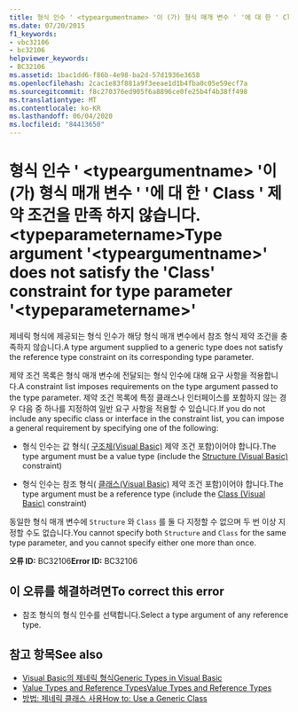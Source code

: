 ```yaml
---
title: 형식 인수 ' <typeargumentname> '이 (가) 형식 매개 변수 ' '에 대 한 ' Class ' 제약 조건을 만족 하지 않습니다. <typeparametername>
ms.date: 07/20/2015
f1_keywords:
- vbc32106
- bc32106
helpviewer_keywords:
- BC32106
ms.assetid: 1bac1dd6-f86b-4e98-ba2d-57d1936e3658
ms.openlocfilehash: 2cac1e83f881a9f3eeae1d1b4fba0c05e59ecf7a
ms.sourcegitcommit: f8c270376ed905f6a8896ce0fe25b4f4b38ff498
ms.translationtype: MT
ms.contentlocale: ko-KR
ms.lasthandoff: 06/04/2020
ms.locfileid: "84413650"
---
```

# <a name="type-argument-typeargumentname-does-not-satisfy-the-class-constraint-for-type-parameter-typeparametername"></a><span data-ttu-id="8d4ec-102">형식 인수 ' \<typeargumentname> '이 (가) 형식 매개 변수 ' '에 대 한 ' Class ' 제약 조건을 만족 하지 않습니다. \<typeparametername></span><span class="sxs-lookup"><span data-stu-id="8d4ec-102">Type argument '\<typeargumentname>' does not satisfy the 'Class' constraint for type parameter '\<typeparametername>'</span></span>
<span data-ttu-id="8d4ec-103">제네릭 형식에 제공되는 형식 인수가 해당 형식 매개 변수에서 참조 형식 제약 조건을 충족하지 않습니다.</span><span class="sxs-lookup"><span data-stu-id="8d4ec-103">A type argument supplied to a generic type does not satisfy the reference type constraint on its corresponding type parameter.</span></span>  
  
 <span data-ttu-id="8d4ec-104">제약 조건 목록은 형식 매개 변수에 전달되는 형식 인수에 대해 요구 사항을 적용합니다.</span><span class="sxs-lookup"><span data-stu-id="8d4ec-104">A constraint list imposes requirements on the type argument passed to the type parameter.</span></span> <span data-ttu-id="8d4ec-105">제약 조건 목록에 특정 클래스나 인터페이스를 포함하지 않는 경우 다음 중 하나를 지정하여 일반 요구 사항을 적용할 수 있습니다.</span><span class="sxs-lookup"><span data-stu-id="8d4ec-105">If you do not include any specific class or interface in the constraint list, you can impose a general requirement by specifying one of the following:</span></span>  
  
- <span data-ttu-id="8d4ec-106">형식 인수는 값 형식( [구조체(Visual Basic)](../language-reference/statements/structure-statement.md) 제약 조건 포함)이어야 합니다.</span><span class="sxs-lookup"><span data-stu-id="8d4ec-106">The type argument must be a value type (include the [Structure (Visual Basic)](../language-reference/statements/structure-statement.md) constraint)</span></span>  
  
- <span data-ttu-id="8d4ec-107">형식 인수는 참조 형식( [클래스(Visual Basic)](../language-reference/statements/class-statement.md) 제약 조건 포함)이어야 합니다.</span><span class="sxs-lookup"><span data-stu-id="8d4ec-107">The type argument must be a reference type (include the [Class (Visual Basic)](../language-reference/statements/class-statement.md) constraint)</span></span>  
  
 <span data-ttu-id="8d4ec-108">동일한 형식 매개 변수에 `Structure` 와 `Class` 를 둘 다 지정할 수 없으며 두 번 이상 지정할 수도 없습니다.</span><span class="sxs-lookup"><span data-stu-id="8d4ec-108">You cannot specify both `Structure` and `Class` for the same type parameter, and you cannot specify either one more than once.</span></span>  
  
 <span data-ttu-id="8d4ec-109">**오류 ID:** BC32106</span><span class="sxs-lookup"><span data-stu-id="8d4ec-109">**Error ID:** BC32106</span></span>  
  
## <a name="to-correct-this-error"></a><span data-ttu-id="8d4ec-110">이 오류를 해결하려면</span><span class="sxs-lookup"><span data-stu-id="8d4ec-110">To correct this error</span></span>  
  
- <span data-ttu-id="8d4ec-111">참조 형식의 형식 인수를 선택합니다.</span><span class="sxs-lookup"><span data-stu-id="8d4ec-111">Select a type argument of any reference type.</span></span>  
  
## <a name="see-also"></a><span data-ttu-id="8d4ec-112">참고 항목</span><span class="sxs-lookup"><span data-stu-id="8d4ec-112">See also</span></span>

- [<span data-ttu-id="8d4ec-113">Visual Basic의 제네릭 형식</span><span class="sxs-lookup"><span data-stu-id="8d4ec-113">Generic Types in Visual Basic</span></span>](../programming-guide/language-features/data-types/generic-types.md)
- [<span data-ttu-id="8d4ec-114">Value Types and Reference Types</span><span class="sxs-lookup"><span data-stu-id="8d4ec-114">Value Types and Reference Types</span></span>](../programming-guide/language-features/data-types/value-types-and-reference-types.md)
- [<span data-ttu-id="8d4ec-115">방법: 제네릭 클래스 사용</span><span class="sxs-lookup"><span data-stu-id="8d4ec-115">How to: Use a Generic Class</span></span>](../programming-guide/language-features/data-types/how-to-use-a-generic-class.md)
